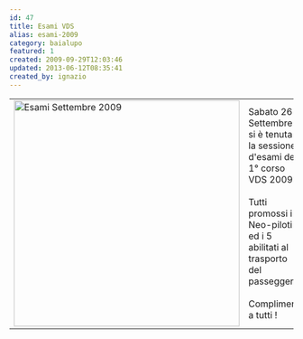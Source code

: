 ```yaml
---
id: 47
title: Esami VDS
alias: esami-2009
category: baialupo
featured: 1
created: 2009-09-29T12:03:46
updated: 2013-06-12T08:35:41
created_by: ignazio
---
```

<table border="0">
 <tbody>
  <tr>
   <td width="420">
    <a href="images/stories/esami-vds/2009-09.esamivds.jpg" target="_blank" title="Esami Settembre 2009">
     <img alt="Esami Settembre 2009" border="0" src="images/stories/esami-vds/2009-09.esamivds.jpg" width="400"/>
    </a>
   </td>
   <td>
    Sabato 26-Settembre
    <br/>
    si è tenuta la sessione d'esami del 1° corso VDS 2009.
    <br/>
    <br/>
    Tutti promossi i 6 Neo-piloti ed i 5 abilitati al trasporto del passeggero.
    <br/>
    <br/>
    Complimenti a tutti !
   </td>
  </tr>
 </tbody>
</table>
